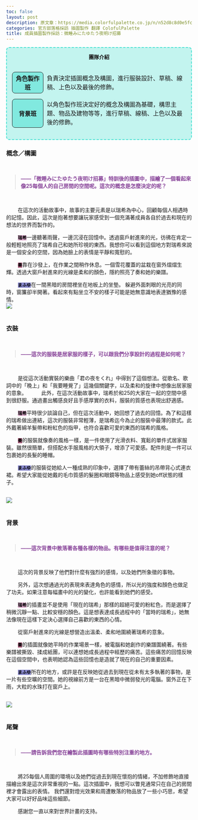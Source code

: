 ```yaml
---
toc: false
layout: post
description: 原文章：https://media.colorfulpalette.co.jp/n/n52d8c8d0e5fc | 此篇訪談翻譯僅作為個人練習。
categories: 官方部落格採訪 插圖製作 翻譯 ColofulPalette 
title: 成員插圖製作採訪：微睡みにたゆたう夜明け招募
---
```



<div  id="team-info" style="border:2px turquoise dashed;padding:0px 12px 0px 12px;border-radius:8px;background-color:rgba(64,224,208, 0.3) !important;">
	<p style="text-align:center;font-weight:bold;">團隊介紹</p>
	<table style="border:none;border-collapse: separate;border-spacing: 2px 15px;">
		<tr style="border:none;background-color:transparent;">
			<th style="width:18%; border:1px solid;border-radius:8px;background-color:rgba(64,224,208, 0.5)">角色製作班</th>
			<td style="border:none;">負責決定插圖概念及構圖，進行服裝設計、草稿、線稿、上色以及最後的修飾。</td>
		</tr>
		<tr style="border:none;background-color:transparent;background-color:transparent;">
				<th style="border:1px solid;border-radius:8px;background-color:rgba(64,224,208, 0.5)">背景班</th>
				<td style="border:none;">以角色製作班決定好的概念及構圖為基礎，構思主題、物品及建物等等，進行草稿、線稿、上色以及最後的修飾。</td>
		</tr>
	</table>
</div>

### 概念／構圖
<br>
<blockquote style="color:#884499;font-weight:bold;"> ——「微睡みにたゆたう夜明け招募」特訓後的插圖中，描繪了一個看起來像25每個人的自己房間的空間呢。這次的概念是怎麼決定的呢？</blockquote>
<br>

&nbsp;&nbsp;&nbsp;&nbsp;&nbsp;&nbsp;&nbsp;&nbsp;在這次的活動故事中，故事的主要元素是以瑞希為中心，回顧每個人相遇時的記憶。因此，這次是抱著想要讓玩家感受到一個充滿著成員各自於過去和現在的想法的世界而製作的。

&nbsp;&nbsp;&nbsp;&nbsp;&nbsp;&nbsp;&nbsp;&nbsp;<code style="background-color:#DDAACC"><span style="color:black;font-weight:bold;">瑞希</span></code>一邊聽著雨聲，一邊沉浸在回憶中。透過窗戶射進來的光，彷彿在肯定一般輕輕地照亮了瑞希自己和她所珍視的東西。我想你可以看到這個地方對瑞希來說是一個安全的空間，因為她臉上的表情是平靜和寬慰的。

&nbsp;&nbsp;&nbsp;&nbsp;&nbsp;&nbsp;&nbsp;&nbsp;<code style="background-color:#BB6688"><span style="color:black;font-weight:bold;">奏</span></code>靠在沙發上，在作業之間稍作休息。一個雪花覆蓋的盆栽在窗外熠熠生輝。透過大窗戶射進來的光線是柔和的顏色，隱約照亮了奏和她的樂譜。

&nbsp;&nbsp;&nbsp;&nbsp;&nbsp;&nbsp;&nbsp;&nbsp;<code style="background-color:#8888CC"><span style="color:black;font-weight:bold;">まふゆ</span></code>在一間黑暗的房間裡坐在地板上的坐墊。 躲避外面刺眼的光亮的同時，窗簾卻半開著。看起來有點坐立不安的樣子可能是她無意識地表達猶豫的感情。 
<br>
<img src="https://assets.st-note.com/img/1663312849641-MH1i9qfAn3.png?width=2000&height=2000&fit=bounds&format=jpg&quality=85">
<br><br>

### 衣裝
<br>
<blockquote style="color:#884499;font-weight:bold;"> ——這次的服裝是居家服的樣子，可以跟我們分享設計的過程是如何呢？ </blockquote>
<br>

&nbsp;&nbsp;&nbsp;&nbsp;&nbsp;&nbsp;&nbsp;&nbsp;是從這次活動實裝的樂曲「君の夜をくれ」中得到了這個想法。從歌名、歌詞中的「晚上」和「我要睡覺了」這幾個關鍵字，以及柔和的旋律中想像出居家服的意象。
&nbsp;&nbsp;&nbsp;&nbsp;&nbsp;&nbsp;&nbsp;&nbsp; 此外，在這次活動故事中，瑞希於和25的大家在一起的空間中感到很舒服。通過畫出觸感良好且手感厚實的衣料，服裝的質感也表現出舒適感。 

&nbsp;&nbsp;&nbsp;&nbsp;&nbsp;&nbsp;&nbsp;&nbsp;<code style="background-color:#DDAACC"><span style="color:black;font-weight:bold;">瑞希</span></code>平時很少談論自己，但在這次活動中，她回想了過去的回憶。為了和這樣的瑞希做出連結，這次的服裝非常輕薄，是瑞希迄今為止的服裝中最薄的款式。此外戴著綿羊髮帶和粉紅色的指甲，也符合喜歡可愛的東西的瑞希的風格。 

&nbsp;&nbsp;&nbsp;&nbsp;&nbsp;&nbsp;&nbsp;&nbsp;<code style="background-color:#BB6688"><span style="color:black;font-weight:bold;">奏</span></code>的服裝就像奏的風格一樣，是一件使用了光滑衣料、寬鬆的單件式居家服裝。雖然很簡單，但搭配水手服風格的大領子，增添了可愛感。配件則是一件可以包裹她的長髮的睡帽。

&nbsp;&nbsp;&nbsp;&nbsp;&nbsp;&nbsp;&nbsp;&nbsp;<code style="background-color:#8888CC"><span style="color:black;font-weight:bold;">まふゆ</span></code>的服裝從她給人一種成熟的印象中，選擇了帶有蕾絲的吊帶背心式連衣裙。希望大家能從她戴的毛巾質感的髮圈和眼鏡等物品上感受到她off狀態的樣子。

<br>
<img src="https://assets.st-note.com/img/1663312934677-iE6dNI5kna.png?width=2000&height=2000&fit=bounds&format=jpg&quality=85">
<br><br>

### 背景
<br>
<blockquote style="color:#884499;font-weight:bold;"> ——這次背景中散落著各種各樣的物品。有哪些是值得注意的呢？ </blockquote>
<br>

&nbsp;&nbsp;&nbsp;&nbsp;&nbsp;&nbsp;&nbsp;&nbsp;這次的背景反映了他們對什麼有強烈的感情，以及她們所象徵的事物。

&nbsp;&nbsp;&nbsp;&nbsp;&nbsp;&nbsp;&nbsp;&nbsp;另外，這次想通過光的表現來表達角色的感情，所以光的強度和顏色也做足了功夫。如果注意每幅畫中的光的變化，也許能看到她們的感受。 

&nbsp;&nbsp;&nbsp;&nbsp;&nbsp;&nbsp;&nbsp;&nbsp;<code style="background-color:#DDAACC"><span style="color:black;font-weight:bold;">瑞希</span></code>的插畫並不是使用「現在的瑞希」那樣的超絕可愛的粉紅色，而是選擇了稍微沉靜一點、比較安穩的顏色。這是想表達成長過程中的「當時的瑞希」，她無法像現在這樣下定決心選擇自己喜歡的東西的心情。

&nbsp;&nbsp;&nbsp;&nbsp;&nbsp;&nbsp;&nbsp;&nbsp;從窗戶射進來的光線是想營造出溫柔、柔和地圍繞著瑞希的意象。

&nbsp;&nbsp;&nbsp;&nbsp;&nbsp;&nbsp;&nbsp;&nbsp;<code style="background-color:#BB6688"><span style="color:black;font-weight:bold;">奏</span></code>的插圖就像她平時的作業場景一樣，被電腦和她創作的樂譜圍繞著。有些樂譜被撕毀、揉成紙團，可以連想她成長過程中經歷的痛苦。這些痛苦的回憶反映在這個空間中，也表明她認為這些回憶也是造就了現在的自己的重要因素。

&nbsp;&nbsp;&nbsp;&nbsp;&nbsp;&nbsp;&nbsp;&nbsp;<code style="background-color:#8888CC"><span style="color:black;font-weight:bold;">まふゆ</span></code>所在的地方，或許是在反映她從過去到現在從未有太多執著的事物，是一片有些空曠的空間。她的視線前方是一台在黑暗中微弱發光的電腦。窗外正在下雨，大粒的水珠打在窗戶上。 

<br>
<img src="https://assets.st-note.com/img/1663313011139-heYiYols3z.png?width=2000&height=2000&fit=bounds&format=jpg&quality=85">
<br><br>

### 尾聲

<br>
<blockquote style="color:#884499;font-weight:bold;"> ——請告訴我們您在繪製此插圖時有哪些特別注重的地方。 </blockquote>
<br>

&nbsp;&nbsp;&nbsp;&nbsp;&nbsp;&nbsp;&nbsp;&nbsp;將25每個人周圍的環境以及她們從過去到現在懷抱的情緒，不加修飾地直接描繪出來是這次非常重視的一點。這次插圖中，我想可以瞥見通常只在自己的房間裡才會露出的表情。 我們還對燈光效果和周遭散落的物品放了一些小巧思，希望大家可以好好品味這些細節。

&nbsp;&nbsp;&nbsp;&nbsp;&nbsp;&nbsp;&nbsp;&nbsp;感謝您一直以來對世界計畫的支持。